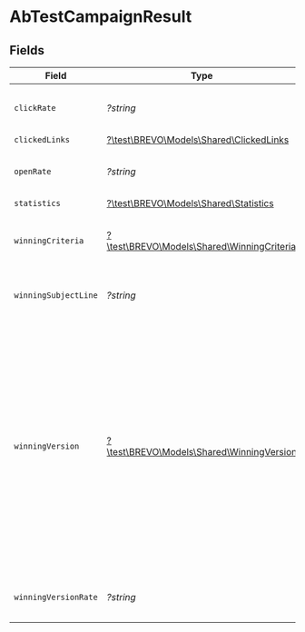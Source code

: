 # AbTestCampaignResult


## Fields

| Field                                                                                                                                                                                                                        | Type                                                                                                                                                                                                                         | Required                                                                                                                                                                                                                     | Description                                                                                                                                                                                                                  | Example                                                                                                                                                                                                                      |
| ---------------------------------------------------------------------------------------------------------------------------------------------------------------------------------------------------------------------------- | ---------------------------------------------------------------------------------------------------------------------------------------------------------------------------------------------------------------------------- | ---------------------------------------------------------------------------------------------------------------------------------------------------------------------------------------------------------------------------- | ---------------------------------------------------------------------------------------------------------------------------------------------------------------------------------------------------------------------------- | ---------------------------------------------------------------------------------------------------------------------------------------------------------------------------------------------------------------------------- |
| `clickRate`                                                                                                                                                                                                                  | *?string*                                                                                                                                                                                                                    | :heavy_minus_sign:                                                                                                                                                                                                           | Click rate for current winning version                                                                                                                                                                                       | 70%                                                                                                                                                                                                                          |
| `clickedLinks`                                                                                                                                                                                                               | [?\test\BREVO\Models\Shared\ClickedLinks](../../Models/Shared/ClickedLinks.md)                                                                                                                                               | :heavy_minus_sign:                                                                                                                                                                                                           | N/A                                                                                                                                                                                                                          |                                                                                                                                                                                                                              |
| `openRate`                                                                                                                                                                                                                   | *?string*                                                                                                                                                                                                                    | :heavy_minus_sign:                                                                                                                                                                                                           | Open rate for current winning version                                                                                                                                                                                        | 70%                                                                                                                                                                                                                          |
| `statistics`                                                                                                                                                                                                                 | [?\test\BREVO\Models\Shared\Statistics](../../Models/Shared/Statistics.md)                                                                                                                                                   | :heavy_minus_sign:                                                                                                                                                                                                           | N/A                                                                                                                                                                                                                          |                                                                                                                                                                                                                              |
| `winningCriteria`                                                                                                                                                                                                            | [?\test\BREVO\Models\Shared\WinningCriteria](../../Models/Shared/WinningCriteria.md)                                                                                                                                         | :heavy_minus_sign:                                                                                                                                                                                                           | Criteria choosen for winning version (Open/Click)                                                                                                                                                                            | Open                                                                                                                                                                                                                         |
| `winningSubjectLine`                                                                                                                                                                                                         | *?string*                                                                                                                                                                                                                    | :heavy_minus_sign:                                                                                                                                                                                                           | Subject Line of current winning version                                                                                                                                                                                      | Subject Line A                                                                                                                                                                                                               |
| `winningVersion`                                                                                                                                                                                                             | [?\test\BREVO\Models\Shared\WinningVersion](../../Models/Shared/WinningVersion.md)                                                                                                                                           | :heavy_minus_sign:                                                                                                                                                                                                           | Winning Campaign Info. pending = Campaign has been picked for sending and winning version is yet to be decided, tie = A tie happened between both the versions, notAvailable = Campaign has not yet been picked for sending. | A                                                                                                                                                                                                                            |
| `winningVersionRate`                                                                                                                                                                                                         | *?string*                                                                                                                                                                                                                    | :heavy_minus_sign:                                                                                                                                                                                                           | Open/Click rate for the winner version                                                                                                                                                                                       | 70%                                                                                                                                                                                                                          |